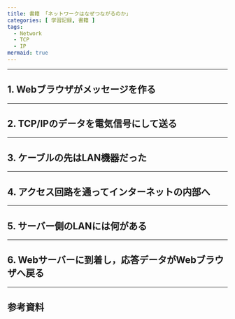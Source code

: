 ```yaml
---
title: 書籍 「ネットワークはなぜつながるのか」
categories: [ 学習記録, 書籍 ]
tags:
  - Network
  - TCP
  - IP
mermaid: true
---
```



--- 
## 1. Webブラウザがメッセージを作る


--- 
## 2. TCP/IPのデータを電気信号にして送る


--- 
## 3. ケーブルの先はLAN機器だった


--- 
## 4. アクセス回路を通ってインターネットの内部へ


--- 
## 5. サーバー側のLANには何がある


--- 
## 6. Webサーバーに到着し，応答データがWebブラウザへ戻る


--- 

## 参考資料
